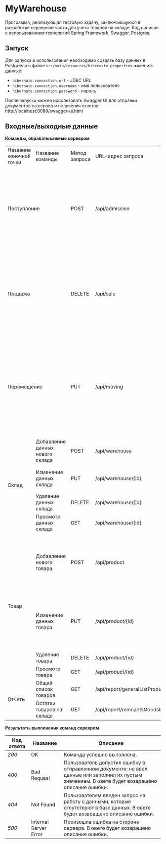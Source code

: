 # MyWarehouse

Программа, реализующая тестовую задачу, заключающуюся в разработке серверной части для учета товаров на складе.
Код написан с использованием технологий Spring Framework, Swagger, Postgres.

## Запуск

Для запуска и использования необходимо создать базу данных в Postgres и в файле `src/main/resources/hibernate.properties` изменить данные:

* `hibernate.connection.url` - JDBC URL
* `hibernate.connection.username` - имя пользователя
* `hibernate.connection.password` - пароль

После запуска можно использовать Swagger UI для отправки документов на сервер и получения ответов:
http://localhost:8080/swagger-ui.html

## Входные/выходные данные
**Команды, обрабатываемые сервером**
<table>
<tr>
<td> Название конечной точки </td> <td> Название команды </td> <td> Метод запроса </td> <td> URL-адрес запроса</td> <td> Пример входного JSON-документа </td>
</tr>
<tr>
<td colspan="2"> Поступление </td>
<td> POST </td>
<td> /api/admission </td>
<td>

```json
{
  "number": "1",
  "warehouse": {
    "name": "Склад 1"
  },
  "products": [
    {
      "article": "7A1FCTG44",
      "name": "Холодильник",
      "priceLastPurchase": "50000",
      "priceLastSale": "50000"
    }
  ]
}
```
</td>
</tr>
<tr>
<td colspan="2"> Продажа </td>
<td> DELETE </td>
<td> /api/sale </td>
<td>

```json
{
  "number": "2",
  "warehouse": {
    "name": "Склад 1"
  },
  "products": [
    {
      "article": "7A1FCTG44",
      "name": "Холодильник",
      "priceLastPurchase": "50000",
      "priceLastSale": "50000"
    }
  ]
}
```
</td>
</tr>
<tr>
<td colspan="2"> Перемещение </td>
<td> PUT </td>
<td> /api/moving </td>
<td>

```json
{
  "number": "3",
  "warehouseOne": {
    "name": "Склад 1"
  },
  "warehouseTwo": {
    "name": "Склад 2"
  },
  "products": [
    {
      "article": "7A1FCTG44",
      "name": "Холодильник",
      "priceLastPurchase": "50000",
      "priceLastSale": "50000"
    }
  ]
}
```
</td>
</tr>
<tr>
<td rowspan="4"> Склад </td>
<td> Добавление данных нового склада </td>
<td> POST </td>
<td> /api/warehouse </td>
<td>

```json
{
  "name": "Склад 1"
}
```
</td>
</tr>
<tr>
<td> Изменение данных склада </td>
<td> PUT </td>
<td> /api/warehouse/{id} </td>
<td>

```json
{
  "name": "Склад 2"
}
```
</td>
</tr>
<tr>
<td> Удаление данных склада </td>
<td> DELETE </td>
<td> /api/warehouse/{id} </td>
<td>
</td>
</tr>
<tr>
<td> Просмотр данных склада </td>
<td> GET </td>
<td> /api/warehouse/{id} </td>
<td>
</td>
</tr>
<tr>
<td rowspan="4"> Товар </td>
<td> Добавление нового товара </td>
<td> POST </td>
<td> /api/product </td>
<td>

```json
{
  "nameWarehouse": "Склад 1",
  "productDTO": {
    "article": "7A1FCTG44",
    "name": "Холодильник",
    "priceLastPurchase": "50000",
    "priceLastSale": "50000"
  }
}
```
</td>
</tr>
<tr>
<td> Изменение данных товара </td>
<td> PUT </td>
<td> /api/product/{id} </td>
<td>

```json
{
  "nameWarehouse": "Склад 1",
  "productDTO": {
    "article": "7A1FCTG44",
    "name": "Холодильник",
    "priceLastPurchase": "100000",
    "priceLastSale": "100000"
  }
}
```
</td>
</tr>
<tr>
<td> Удаление товара </td>
<td> DELETE </td>
<td> /api/product/{id} </td>
<td>
</td>
</tr>
<tr>
<td> Просмотр товара </td>
<td> GET </td>
<td> /api/product/{id} </td>
<td>
</td>
</tr>
<tr>
<td rowspan="2"> Отчеты </td>
<td> Общий список товаров </td>
<td> GET </td>
<td> /api/report/generalListProducts/{nameProduct} </td>
<td>
</td>
</tr>
<tr>
<td> Остатки товаров на складе </td>
<td> GET </td>
<td> /api/report/remnantsGoodsInWarehouses/{nameWarehouse} </td>
<td>
</td>
</tr>

</table>

**Результаты выполнения команд сервером**

| Код ответа | Название    | Описание                                                                                                                                          |
|------------|-------------|---------------------------------------------------------------------------------------------------------------------------------------------------|
| _200_        | OK          | Команда успешно выполнена.                                                                                                                        |
| _400_        | Bad Request | Пользователь допустил ошибку в отправленном документе: не ввел данные или заполнил их пустым значением. В овете будет возвращено описание ошибки. |
| _404_        | Not Found   | Пользователем введен запрос на работу с данными, которые отсутствуют в базе данных. В овете будет возвращено описание ошибки.                     |
| _500_        | Internal Server Error   | Произошла ошибка на стороне сервера. В овете будет возвращено описание ошибки.                                                                    |

